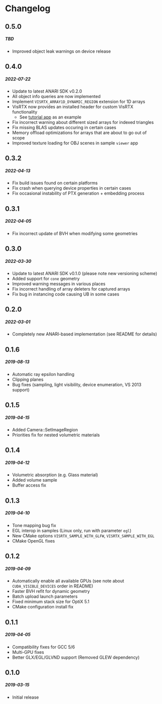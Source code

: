 # Changelog

## 0.5.0
##### TBD
- Improved object leak warnings on device release

## 0.4.0
##### 2022-07-22
- Update to latest ANARI SDK v0.2.0
- All object info queries are now implemented
- Implement `VISRTX_ARRAY1D_DYNAMIC_REGION` extension for 1D arrays
- VisRTX now provides an installed header for custom VisRTX functionality
    - See [tutorial app](examples/tutorial) as an example
- Fix incorrect warning about different sized arrays for indexed triangles
- Fix missing BLAS updates occuring in certain cases
- Memory offload optimizations for arrays that are about to go out of scope
- Improved texture loading for OBJ scenes in sample `viewer` app

## 0.3.2
##### 2022-04-13
- Fix build issues found on certain platforms
- Fix crash when querying device properties in certain cases
- Fix occasional instability of PTX generation + embedding process

## 0.3.1
##### 2022-04-05
- Fix incorrect update of BVH when modifying some geometries

## 0.3.0
##### 2022-03-30
- Update to latest ANARI SDK v0.1.0 (please note new versioning scheme)
- Added support for `cone` geometry
- Improved warning messages in various places
- Fix incorrect handling of array deleters for captured arrays
- Fix bug in instancing code causing UB in some cases

## 0.2.0
##### 2022-03-01
- Completely new ANARI-based implementation (see README for details)

## 0.1.6
##### 2019-08-13
- Automatic ray epsilon handling
- Clipping planes
- Bug fixes (sampling, light visibility, device enumeration, VS 2013 support)

## 0.1.5
##### 2019-04-15
- Added Camera::SetImageRegion
- Priorities fix for nested volumetric materials

## 0.1.4
##### 2019-04-12
- Volumetric absorption (e.g. Glass material)
- Added volume sample
- Buffer access fix

## 0.1.3
##### 2019-04-10
- Tone mapping bug fix
- EGL interop in samples (Linux only, run with parameter `egl`)
- New CMake options `VISRTX_SAMPLE_WITH_GLFW`, `VISRTX_SAMPLE_WITH_EGL`
- CMake OpenGL fixes

## 0.1.2
##### 2019-04-09
- Automatically enable all available GPUs (see note about `CUDA_VISIBLE_DEVICES` order in README)
- Faster BVH refit for dynamic geometry
- Batch upload launch parameters
- Fixed minimum stack size for OptiX 5.1
- CMake configuration install fix

## 0.1.1
##### 2019-04-05
- Compatibility fixes for GCC 5/6
- Multi-GPU fixes
- Better GLX/EGL/GLVND support (Removed GLEW dependency)

## 0.1.0
##### 2019-03-15
- Initial release

